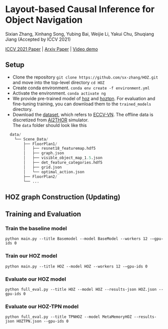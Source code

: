 # Layout-based Causal Inference for Object Navigation
Sixian Zhang, Xinhang Song, Yubing Bai, Weijie Li, Yakui Chu, Shuqiang Jiang (Accepted by ICCV 2021)

[ICCV 2021 Paper](https://openaccess.thecvf.com/content/ICCV2021/html/Zhang_Hierarchical_Object-to-Zone_Graph_for_Object_Navigation_ICCV_2021_paper.html) | 
[Arxiv Paper](https://arxiv.org/abs/2109.02066) | 
[Video demo](https://drive.google.com/file/d/1UtTcFRhFZLkqgalKom6_9GpQmsJfXAZC/view)
## Setup
- Clone the repository `git clone https://github.com/sx-zhang/HOZ.git` and move into the top-level directory `cd HOZ`
- Create conda environment. `conda env create -f environment.yml`
- Activate the environment. `conda activate ng`
- We provide pre-trained model of [hoz](https://drive.google.com/file/d/11L-ejoWgLHPBe_F-gQ7dJ5gQZB0dzNjr/view?usp=sharing) and [hoztpn](https://drive.google.com/file/d/1hoqBLO6Oaty-TKT7a2slnhVx0wYi7LsC/view?usp=sharing). For evaluation and fine-tuning training, you can download them to the `trained_models` directory.
- Download the [dataset](https://drive.google.com/file/d/1kvYvutjqc6SLEO65yQjo8AuU85voT5sC/view), which refers to [ECCV-VN](https://github.com/xiaobaishu0097/ECCV-VN). The offline data is discretized from [AI2THOR](https://ai2thor.allenai.org/) simulator.  
The `data` folder should look like this
```python
  data/ 
    └── Scene_Data/
        ├── FloorPlan1/
        │   ├── resnet18_featuremap.hdf5
        │   ├── graph.json
        │   ├── visible_object_map_1.5.json
        │   ├── det_feature_categories.hdf5
        │   ├── grid.json
        │   └── optimal_action.json
        ├── FloorPlan2/
        └── ...
```
## HOZ graph Construction (Updating)
## Training and Evaluation
### Train the baseline model 
`python main.py --title Basemodel --model BaseModel --workers 12 -–gpu-ids 0`
### Train our HOZ model 
`python main.py --title HOZ --model HOZ --workers 12 -–gpu-ids 0`
### Evaluate our HOZ model 
`python full_eval.py --title HOZ --model HOZ --results-json HOZ.json --gpu-ids 0`
### Evaluate our HOZ-TPN model 
`python full_eval.py --title TPNHOZ --model MetaMemoryHOZ --results-json HOZTPN.json --gpu-ids 0`

